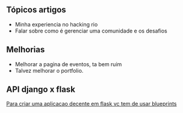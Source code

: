 ## Tópicos artigos 
 - Minha experiencia no hacking rio 
 - Falar sobre como é gerenciar uma comunidade e os desafios 
 
## Melhorias 
 - Melhorar a pagina de eventos, ta bem ruim
 - Talvez melhorar o portfolio.

## API django x flask

[Para criar uma aplicacao decente em flask vc tem de usar blueprints](https://hackersandslackers.com/flask-blueprints/)


<!-- docker run --rm --volume="$PWD:/srv/jekyll" --volume="$PWD/vendor/bundle:/usr/local/bundle" --env JEKYLL_ENV=development -p 4000:4000 jekyll/jekyll:3.8 jekyll serve -->